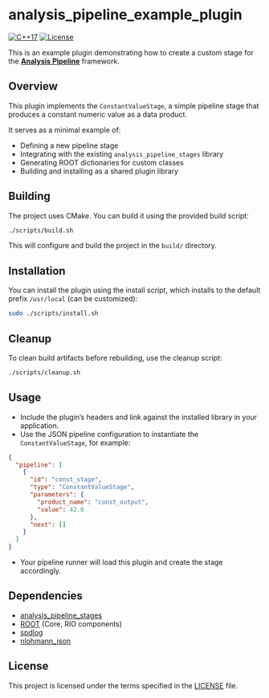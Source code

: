 # analysis_pipeline_example_plugin

[![C++17](https://img.shields.io/badge/C++-17-blue.svg)]()
[![License](https://img.shields.io/badge/license-MIT-green)]()


This is an example plugin demonstrating how to create a custom stage for the **[Analysis Pipeline](https://github.com/jaca230/analysis_pipeline)** framework.

## Overview

This plugin implements the `ConstantValueStage`, a simple pipeline stage that produces a constant numeric value as a data product.

It serves as a minimal example of:

* Defining a new pipeline stage  
* Integrating with the existing `analysis_pipeline_stages` library  
* Generating ROOT dictionaries for custom classes  
* Building and installing as a shared plugin library  

## Building

The project uses CMake. You can build it using the provided build script:

```bash
./scripts/build.sh
````

This will configure and build the project in the `build/` directory.

## Installation

You can install the plugin using the install script, which installs to the default prefix `/usr/local` (can be customized):

```bash
sudo ./scripts/install.sh
```

## Cleanup

To clean build artifacts before rebuilding, use the cleanup script:

```bash
./scripts/cleanup.sh
```

## Usage

* Include the plugin’s headers and link against the installed library in your application.
* Use the JSON pipeline configuration to instantiate the `ConstantValueStage`, for example:

```json
{
  "pipeline": [
    {
      "id": "const_stage",
      "type": "ConstantValueStage",
      "parameters": {
        "product_name": "const_output",
        "value": 42.0
      },
      "next": []
    }
  ]
}
```

* Your pipeline runner will load this plugin and create the stage accordingly.

## Dependencies

* [analysis\_pipeline\_stages](https://github.com/jaca230/analysis_pipeline_stages)
* [ROOT](https://root.cern/) (Core, RIO components)  
* [spdlog](https://github.com/gabime/spdlog)  
* [nlohmann_json](https://github.com/nlohmann/json)  


## License

This project is licensed under the terms specified in the [LICENSE](LICENSE) file.

```
